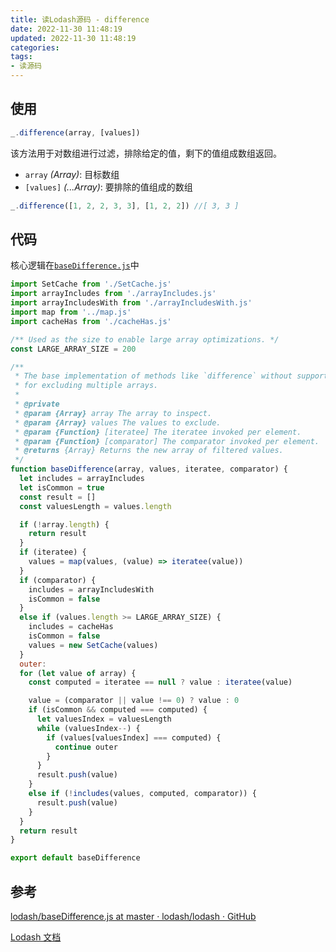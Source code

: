 ```yaml
---
title: 读Lodash源码 - difference
date: 2022-11-30 11:48:19
updated: 2022-11-30 11:48:19
categories:
tags:
- 读源码
---
```


## 使用

```js
_.difference(array, [values])
```

该方法用于对数组进行过滤，排除给定的值，剩下的值组成数组返回。

- `array` _(Array)_: 目标数组
- `[values]` _(...Array)_: 要排除的值组成的数组

```js
_.difference([1, 2, 2, 3, 3], [1, 2, 2]) //[ 3, 3 ]
```

## 代码

核心逻辑在[`baseDifference.js`](https://github.com/lodash/lodash/blob/master/difference.js)中

```js
import SetCache from './SetCache.js'
import arrayIncludes from './arrayIncludes.js'
import arrayIncludesWith from './arrayIncludesWith.js'
import map from '../map.js'
import cacheHas from './cacheHas.js'

/** Used as the size to enable large array optimizations. */
const LARGE_ARRAY_SIZE = 200

/**
 * The base implementation of methods like `difference` without support
 * for excluding multiple arrays.
 *
 * @private
 * @param {Array} array The array to inspect.
 * @param {Array} values The values to exclude.
 * @param {Function} [iteratee] The iteratee invoked per element.
 * @param {Function} [comparator] The comparator invoked per element.
 * @returns {Array} Returns the new array of filtered values.
 */
function baseDifference(array, values, iteratee, comparator) {
  let includes = arrayIncludes
  let isCommon = true
  const result = []
  const valuesLength = values.length

  if (!array.length) {
    return result
  }
  if (iteratee) {
    values = map(values, (value) => iteratee(value))
  }
  if (comparator) {
    includes = arrayIncludesWith
    isCommon = false
  }
  else if (values.length >= LARGE_ARRAY_SIZE) {
    includes = cacheHas
    isCommon = false
    values = new SetCache(values)
  }
  outer:
  for (let value of array) {
    const computed = iteratee == null ? value : iteratee(value)

    value = (comparator || value !== 0) ? value : 0
    if (isCommon && computed === computed) {
      let valuesIndex = valuesLength
      while (valuesIndex--) {
        if (values[valuesIndex] === computed) {
          continue outer
        }
      }
      result.push(value)
    }
    else if (!includes(values, computed, comparator)) {
      result.push(value)
    }
  }
  return result
}

export default baseDifference
```

## 参考

[lodash/baseDifference.js at master · lodash/lodash · GitHub](https://github.com/lodash/lodash/blob/master/.internal/baseDifference.js)

[Lodash 文档](https://lodash.com/docs/#difference)

